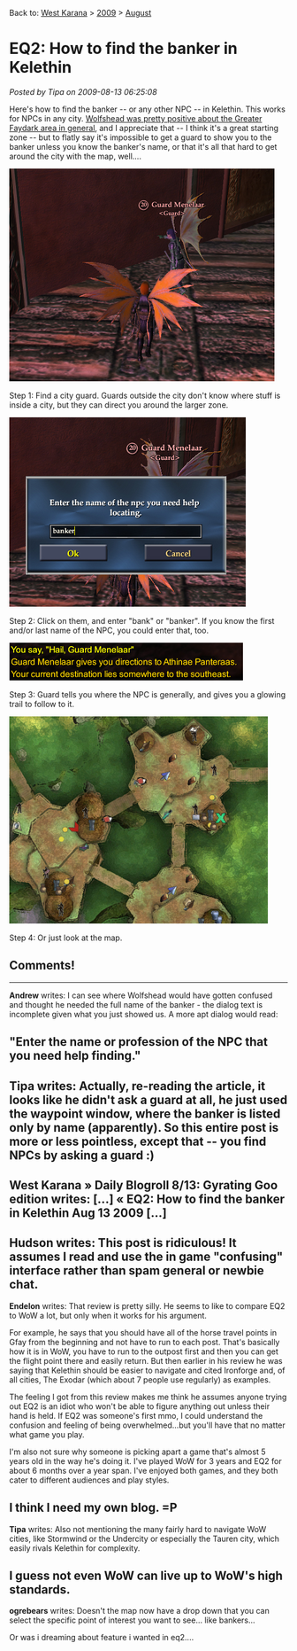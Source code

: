 Back to: [West Karana](/posts/westkarana.md) > [2009](/posts/2009/westkarana.md) > [August](./westkarana.md)
# EQ2: How to find the banker in Kelethin

*Posted by Tipa on 2009-08-13 06:25:08*

Here's how to find the banker -- or any other NPC -- in Kelethin. This works for NPCs in any city. [Wolfshead was pretty positive about the Greater Faydark area in general](http://www.wolfsheadonline.com/?p=2828), and I appreciate that -- I think it's a great starting zone -- but to flatly say it's impossible to get a guard to show you to the banker unless you know the banker's name, or that it's all that hard to get around the city with the map, well....

![Step 1. Find any guard](../../../uploads/2009/08/1-findguard.jpg "Step 1. Find any guard")

Step 1: Find a city guard. Guards outside the city don't know where stuff is inside a city, but they can direct you around the larger zone.

![Click on the guard and ask for the banker](../../../uploads/2009/08/2-enterbanker.jpg "Click on the guard and ask for the banker")

Step 2: Click on them, and enter "bank" or "banker". If you know the first and/or last name of the NPC, you could enter that, too.

![3-guardhelps](../../../uploads/2009/08/3-guardhelps.jpg "3-guardhelps")

Step 3: Guard tells you where the NPC is generally, and gives you a glowing trail to follow to it.

![It's on the map, too.](../../../uploads/2009/08/4-locationonmap.jpg "It's on the map, too.")

Step 4: Or just look at the map.

## Comments!
---
**Andrew** writes: I can see where Wolfshead would have gotten confused and thought he needed the full name of the banker - the dialog text is incomplete given what you just showed us. A more apt dialog would read:

"Enter the name or profession of the NPC that you need help finding."
---
**Tipa** writes: Actually, re-reading the article, it looks like he didn't ask a guard at all, he just used the waypoint window, where the banker is listed only by name (apparently). So this entire post is more or less pointless, except that -- you find NPCs by asking a guard :)
---
**West Karana » Daily Blogroll 8/13: Gyrating Goo edition** writes: [...] « EQ2: How to find the banker in Kelethin Aug 13 2009 [...]
---
**Hudson** writes: This post is ridiculous! It assumes I read and use the in game "confusing" interface rather than spam general or newbie chat.
---
**Endelon** writes: That review is pretty silly. He seems to like to compare EQ2 to WoW a lot, but only when it works for his argument. 

For example, he says that you should have all of the horse travel points in Gfay from the beginning and not have to run to each post. That's basically how it is in WoW, you have to run to the outpost first and then you can get the flight point there and easily return. But then earlier in his review he was saying that Kelethin should be easier to navigate and cited Ironforge and, of all cities, The Exodar (which about 7 people use regularly) as examples.

The feeling I got from this review makes me think he assumes anyone trying out EQ2 is an idiot who won't be able to figure anything out unless their hand is held. If EQ2 was someone's first mmo, I could understand the confusion and feeling of being overwhelmed...but you'll have that no matter what game you play. 

I'm also not sure why someone is picking apart a game that's almost 5 years old in the way he's doing it. I've played WoW for 3 years and EQ2 for about 6 months over a year span. I've enjoyed both games, and they both cater to different audiences and play styles. 

I think I need my own blog. =P
---
**Tipa** writes: Also not mentioning the many fairly hard to navigate WoW cities, like Stormwind or the Undercity or especially the Tauren city, which easily rivals Kelethin for complexity.

I guess not even WoW can live up to WoW's high standards.
---
**ogrebears** writes: Doesn't the map now have a drop down that you can select the specific point of interest you want to see... like bankers...

Or was i dreaming about feature i wanted in eq2....
